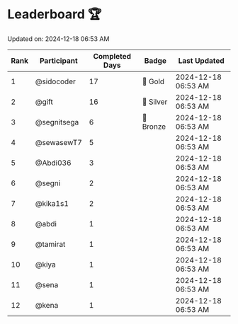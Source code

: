 # Leaderboard 🏆

Updated on: 2024-12-18 06:53 AM

| Rank | Participant       | Completed Days | Badge      | Last Updated         |
|------|-------------------|----------------|------------|----------------------|
| 1    | @sidocoder        | 17             | 🏅 Gold     | 2024-12-18 06:53 AM |
| 2    | @gift             | 16             | 🥈 Silver   | 2024-12-18 06:53 AM |
| 3    | @segnitsega       | 6              | 🥉 Bronze   | 2024-12-18 06:53 AM |
| 4    | @sewasewT7        | 5              |            | 2024-12-18 06:53 AM |
| 5    | @Abdi036          | 3              |            | 2024-12-18 06:53 AM |
| 6    | @segni            | 2              |            | 2024-12-18 06:53 AM |
| 7    | @kika1s1          | 2              |            | 2024-12-18 06:53 AM |
| 8    | @abdi             | 1              |            | 2024-12-18 06:53 AM |
| 9    | @tamirat          | 1              |            | 2024-12-18 06:53 AM |
| 10   | @kiya             | 1              |            | 2024-12-18 06:53 AM |
| 11   | @sena             | 1              |            | 2024-12-18 06:53 AM |
| 12   | @kena             | 1              |            | 2024-12-18 06:53 AM |
